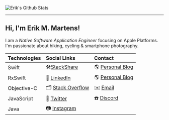 ![Erik's Github Stats](https://github-readme-stats.vercel.app/api?username=erikmartens&theme=dracula&show_icons=true&count_private=true)

---

## Hi, I'm Erik M. Martens!

I am a _Native Software Application Engineer_ focusing on Apple Platforms. I'm passionate about hiking, cycling & smartphone photography.

| Technologies | Social Links | Contact |
|:--|:--|:--|
| Swift | 🛠[StackShare](https://stackshare.io/erikmartens) | 🌎 [Personal Blog](https://erikmartens.weebly.com/) |
| RxSwift | 💼 [LinkedIn](https://www.linkedin.com/in/erik-maximilian-martens/) | 🌎 [Personal Blog](https://erikmartens.weebly.com/) |
| Objective-C | 🗂 [Stack Overflow](https://stackoverflow.com/users/7270113/erik-m-martens) | ✉️ [Email](mailto:erikmartens.developer@gmail.com) |
| JavaScript | 🦜 [Twitter](https://twitter.com/erik_m_martens) | ☎️ [Discord](https://discord.gg/swNfqge) |
| Java | 📷 [Instagram](https://www.instagram.com/erik_m_martens/) | |
